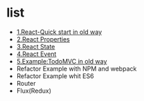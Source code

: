# list

- [1.React-Quick start in old way](https://github.com/tyr-liu/blog/blob/master/react-step-by-step/1.React-Quick%20start%20in%20old%20way.md)
- [2.React Properties](https://github.com/tyr-liu/blog/blob/master/react-step-by-step/2.React%20Properties.md)
- [3.React State](https://github.com/tyr-liu/blog/blob/master/react-step-by-step/3.React%20State.md)
- [4.React Event](https://github.com/tyr-liu/blog/blob/master/react-step-by-step/4.React%20Event.md)
- [5.Example:TodoMVC in old way](5.TodoMVC%20in%20old%20way.md)
- Refactor Example with NPM and webpack
- Refactor Example whit ES6
- Router
- Flux(Redux)
